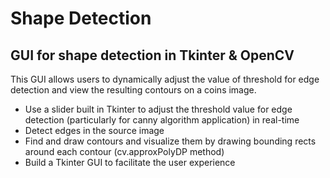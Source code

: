 # Shape Detection

## GUI for shape detection in Tkinter & OpenCV 

This GUI allows users to dynamically adjust the value of threshold for edge detection and view the resulting contours on a coins image.

- Use a slider built in Tkinter to adjust the threshold value for edge detection (particularly for canny algorithm application) in real-time
- Detect edges in the source image
- Find and draw contours and visualize them by drawing bounding rects around each contour (cv.approxPolyDP method)
- Build a Tkinter GUI to facilitate the user experience
